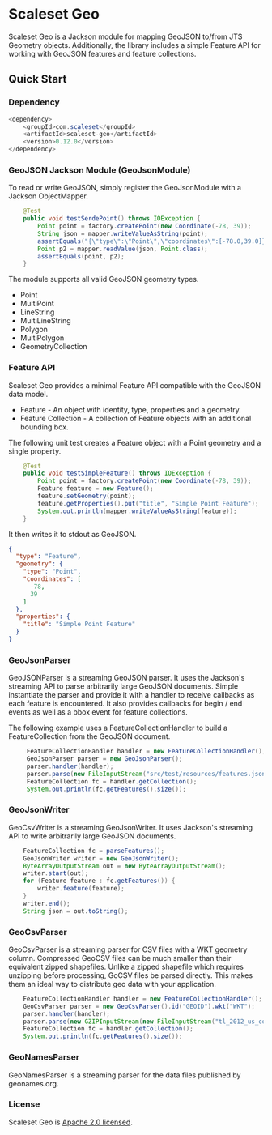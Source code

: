Scaleset Geo
==============

Scaleset Geo is a Jackson module for mapping GeoJSON to/from JTS Geometry objects.  Additionally, the library includes a simple Feature API for working with GeoJSON features and feature collections. 

Quick Start
-----------

### Dependency

```java
<dependency>
    <groupId>com.scaleset</groupId>
    <artifactId>scaleset-geo</artifactId>
    <version>0.12.0</version>
</dependency>
```

### GeoJSON Jackson Module (GeoJsonModule)

To read or write GeoJSON, simply register the GeoJsonModule with a Jackson ObjectMapper. 


```java
    @Test
    public void testSerdePoint() throws IOException {
        Point point = factory.createPoint(new Coordinate(-78, 39));
        String json = mapper.writeValueAsString(point);
        assertEquals("{\"type\":\"Point\",\"coordinates\":[-78.0,39.0]}", json);
        Point p2 = mapper.readValue(json, Point.class);
        assertEquals(point, p2);
    }
```

The module supports all valid GeoJSON geometry types.  

* Point            
* MultiPoint       
* LineString        
* MultiLineString   
* Polygon            
* MultiPolygon      
* GeometryCollection 


### Feature API

Scaleset Geo provides a minimal Feature API compatible with the GeoJSON data model.

* Feature - An object with identity, type, properties and a geometry.
* Feature Collection - A collection of Feature objects with an additional bounding box.

The following unit test creates a Feature object with a Point geometry and a single property.
```java
    @Test
    public void testSimpleFeature() throws IOException {
        Point point = factory.createPoint(new Coordinate(-78, 39));
        Feature feature = new Feature();
        feature.setGeometry(point);
        feature.getProperties().put("title", "Simple Point Feature");
        System.out.println(mapper.writeValueAsString(feature));
    }
```
It then writes it to stdout as GeoJSON.

```json
{
  "type": "Feature",
  "geometry": {
    "type": "Point",
    "coordinates": [
      -78,
      39
    ]
  },
  "properties": {
    "title": "Simple Point Feature"
  }
}
```


### GeoJsonParser

GeoJSONParser is a streaming GeoJSON parser. It uses the Jackson's streaming API to parse arbitrarily large GeoJSON documents.
Simple instantiate the parser and provide it with a handler to receive callbacks as each feature is encountered. It also provides
callbacks for begin / end events as well as a bbox event for feature collections.

The following example uses a FeatureCollectionHandler to build a FeatureCollection from the GeoJSON document.

```java
     FeatureCollectionHandler handler = new FeatureCollectionHandler();
     GeoJsonParser parser = new GeoJsonParser();
     parser.handler(handler);
     parser.parse(new FileInputStream("src/test/resources/features.json"));
     FeatureCollection fc = handler.getCollection();
     System.out.println(fc.getFeatures().size());
```

### GeoJsonWriter

GeoCsvWriter is a streaming GeoJsonWriter. It uses Jackson's streaming API to write arbitrarily large GeoJSON documents.

```java
    FeatureCollection fc = parseFeatures();
    GeoJsonWriter writer = new GeoJsonWriter();
    ByteArrayOutputStream out = new ByteArrayOutputStream();
    writer.start(out);
    for (Feature feature : fc.getFeatures()) {
        writer.feature(feature);
    }
    writer.end();
    String json = out.toString();
```

### GeoCsvParser

GeoCsvParser is a streaming parser for CSV files with a WKT geometry column. Compressed GeoCSV files can be much
smaller than their equivalent zipped shapefiles. Unlike a zipped shapefile which requires unzipping before processing,
GoCSV files be parsed directly. This makes them an ideal way to distribute geo data with your application.

```java
    FeatureCollectionHandler handler = new FeatureCollectionHandler();
    GeoCsvParser parser = new GeoCsvParser().id("GEOID").wkt("WKT");
    parser.handler(handler);
    parser.parse(new GZIPInputStream(new FileInputStream("tl_2012_us_county.csv.gz")));
    FeatureCollection fc = handler.getCollection();
    System.out.println(fc.getFeatures().size());
```

### GeoNamesParser

GeoNamesParser is a streaming parser for the data files published by geonames.org.

### License

Scaleset Geo is [Apache 2.0 licensed](http://www.apache.org/licenses/LICENSE-2.0.html).
